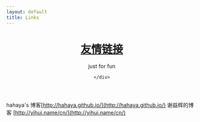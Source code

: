 ```yaml
---
layout: default
title: Links
---
```


<header id="header">
	<div class="header-info fix">
		<h1><a href="/">友情链接 </a></h1>
		<p class="describe">just for fun</p>
				
	</div>
</header>


hahaya's 博客[http://hahaya.github.io/](http://hahaya.github.io/) 
谢益辉的博客 [http://yihui.name/cn/](http://yihui.name/cn/) 

